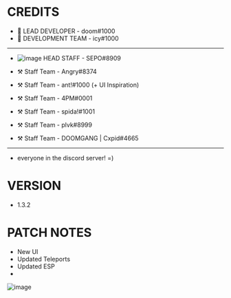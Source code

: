 # CREDITS
- 🔨 LEAD DEVELOPER - doom#1000 
- 🔨 DEVELOPMENT TEAM - icy#1000

- ------------------------------

- ![image](https://cdn.discordapp.com/attachments/973860716413083690/988305428830101544/banhammer.png) HEAD STAFF - SEPO#8909

- ⚒️ Staff Team - Angry#8374
- ⚒️ Staff Team - ant!#1000 (+ UI Inspiration)
- ⚒️ Staff Team - 4PM#0001
- ⚒️ Staff Team - spida!#1001
- ⚒️ Staff Team - plvk#8999
- ⚒️ Staff Team - DOOMGANG | Cxpid#4665 

------------------------------

+ everyone in the discord server! =)

# VERSION
- 1.3.2

# PATCH NOTES
- New UI
- Updated Teleports
- Updated ESP
- 

![image](https://cdn.discordapp.com/attachments/973860716413083690/988303136500350976/SnowbankScripts.png)
